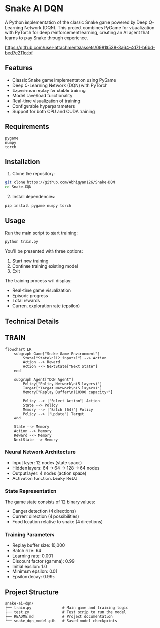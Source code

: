# Snake AI DQN

A Python implementation of the classic Snake game powered by Deep Q-Learning Network (DQN). This project combines PyGame for visualization with PyTorch for deep reinforcement learning, creating an AI agent that learns to play Snake through experience.

<p align="center"> 


https://github.com/user-attachments/assets/09819538-3a64-4d71-b6bd-bed7e211ccbf


</p>

## Features

- Classic Snake game implementation using PyGame
- Deep Q-Learning Network (DQN) with PyTorch
- Experience replay for stable training
- Model save/load functionality
- Real-time visualization of training
- Configurable hyperparameters
- Support for both CPU and CUDA training

## Requirements

```
pygame
numpy
torch
```

## Installation

1. Clone the repository:
```bash
git clone https://github.com/Abhigyan126/Snake-DQN
cd Snake-DQN
```

2. Install dependencies:
```bash
pip install pygame numpy torch
```

## Usage

Run the main script to start training:

```bash
python train.py
```

You'll be presented with three options:
1. Start new training
2. Continue training existing model
3. Exit

The training process will display:
- Real-time game visualization
- Episode progress
- Total rewards
- Current exploration rate (epsilon)

## Technical Details

## TRAIN
```mermaid
flowchart LR
    subgraph Game["Snake Game Environment"]
        State["State\n(12 inputs)"] --> Action
        Action --> Reward
        Action --> NextState["Next State"]
    end

    subgraph Agent["DQN Agent"]
        Policy["Policy Network\n(5 layers)"]
        Target["Target Network\n(5 layers)"]
        Memory["Replay Buffer\n(10000 capacity)"]
        
        Policy --> |"Select Action"| Action
        State --> Policy
        Memory --> |"Batch (64)"| Policy
        Policy --> |"Update"| Target
    end

    State --> Memory
    Action --> Memory
    Reward --> Memory
    NextState --> Memory
  ```

### Neural Network Architecture
- Input layer: 12 nodes (state space)
- Hidden layers: 64 → 64 → 128 → 64 nodes
- Output layer: 4 nodes (action space)
- Activation function: Leaky ReLU

### State Representation
The game state consists of 12 binary values:
- Danger detection (4 directions)
- Current direction (4 possibilities)
- Food location relative to snake (4 directions)

### Training Parameters
- Replay buffer size: 10,000
- Batch size: 64
- Learning rate: 0.001
- Discount factor (gamma): 0.99
- Initial epsilon: 1.0
- Minimum epsilon: 0.01
- Epsilon decay: 0.995

## Project Structure

```
snake-ai-dqn/
├── train.py              # Main game and training logic
├── test.py               # Test scrip to run the model
├── README.md             # Project documentation
└── snake_dqn_model.pth   # Saved model checkpoints
```

